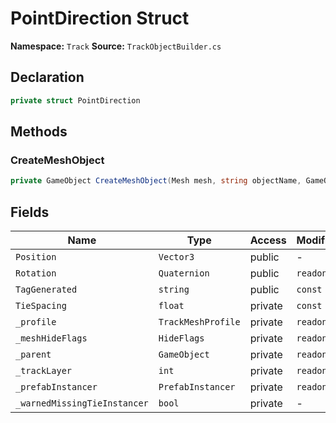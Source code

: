 # PointDirection Struct

**Namespace:** `Track`
**Source:** `TrackObjectBuilder.cs`

## Declaration

```csharp
private struct PointDirection
```

## Methods

### CreateMeshObject

```csharp
private GameObject CreateMeshObject(Mesh mesh, string objectName, GameObject parent)
```

## Fields

| Name | Type | Access | Modifiers |
|------|------|--------|-----------|
| `Position` | `Vector3` | public | - |
| `Rotation` | `Quaternion` | public | `readonly` |
| `TagGenerated` | `string` | public | `const` |
| `TieSpacing` | `float` | private | `const` |
| `_profile` | `TrackMeshProfile` | private | `readonly` |
| `_meshHideFlags` | `HideFlags` | private | `readonly` |
| `_parent` | `GameObject` | private | `readonly` |
| `_trackLayer` | `int` | private | `readonly` |
| `_prefabInstancer` | `PrefabInstancer` | private | `readonly` |
| `_warnedMissingTieInstancer` | `bool` | private | - |

